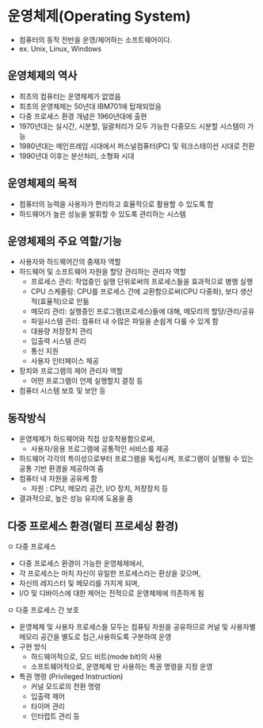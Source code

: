 # 운영체제(Operating System)

- 컴퓨터의 동작 전반을 운영/제어하는 소프트웨어이다.
- ex. Unix, Linux, Windows

## 운영체제의 역사
- 최초의 컴퓨터는 운영체제가 없었음
- 최초의 운영체제는 50년대 IBM701에 탑재되었음
- 다중 프로세스 환경 개념은 1960년대에 출현
- 1970년대는 실시간, 시분할, 일괄처리가 모두 가능한 다중모드 시분할 시스템이 가능
- 1980년대는 메인프레임 시대에서 퍼스널컴퓨터(PC) 및 워크스테이션 시대로 전환
- 1990년대 이후는 분산처리, 소형화 시대

## 운영체제의 목적
- 컴퓨터의 능력을 사용자가 편리하고 효율적으로 활용할 수 있도록 함
- 하드웨어가 높은 성능을 발휘할 수 있도록 관리하는 시스템

## 운영체제의 주요 역할/기능
- 사용자와 하드웨어간의 중재자 역할
- 하드웨어 및 소프트웨어 자원을 할당 관리하는 관리자 역할
  - 프로세스 관리: 작업중인 실행 단위로써의 프로세스들을 효과적으로 병행 실행
  - CPU 스케줄링: CPU를 프로세스 간에 교환함으로써(CPU 다중화), 보다 생산적(효율적)으로 만듦
  - 메모리 관리: 실행중인 프로그램(프로세스)들에 대해, 메모리의 할당/관리/공유
  - 파일시스템 관리: 컴퓨터 내 수많은 파일을 손쉽게 다룰 수 있게 함
  - 대용량 저장장치 관리
  - 입출력 시스템 관리
  - 통신 지원
  - 사용자 인터페이스 제공
- 장치와 프로그램의 제어 관리자 역할
  - 어떤 프로그램이 언제 실행할지 결정 등
- 컴퓨터 시스템 보호 및 보안 등

## 동작방식
- 운영체제가 하드웨어와 직접 상호작용함으로써,
  - 사용자/응용 프로그램에 공통적인 서비스를 제공
- 하드웨어 각각의 특이성으로부터 프로그램을 독립시켜, 프로그램이 실행될 수 있는 공통 기반 환경을 제공하여 줌
- 컴퓨터 내 자원을 공유케 함
  - 자원 : CPU, 메모리 공간, I/O 장치, 저장장치 등
- 결과적으로, 높은 성능 유지에 도움을 줌

## 다중 프로세스 환경(멀티 프로세싱 환경)
ㅇ 다중 프로세스
  - 다중 프로세스 환경이 가능한 운영체제에서,
  - 각 프로세스는 마치 자신이 유일한 프로세스라는 환상을 갖으며,
  - 자신의 레지스터 및 메모리를 가지게 되며,
  - I/O 및 디바이스에 대한 제어는 전적으로 운영체제에 의존하게 됨

ㅇ 다중 프로세스 간 보호
  - 운영체제 및 사용자 프로세스들 모두는 컴퓨팅 자원을 공유하므로 커널 및 사용자별 메모리 공간을 별도로 접근,사용하도록 구분하여 운영
  - 구현 방식
    - 하드웨어적으로, 모드 비트(mode bit)의 사용
    - 소프트웨어적으로, 운영체제 만 사용하는 특권 명령을 지정 운영
  - 특권 명령 (Privileged Instruction)
    - 커널 모드로의 전환 명령
    - 입출력 제어
    - 타이머 관리
    - 인터럽트 관리 등
